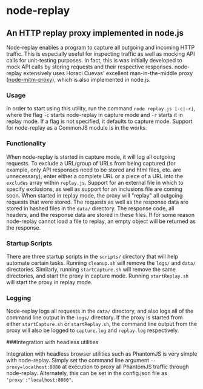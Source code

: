 node-replay
===========

## An HTTP replay proxy implemented in node.js

Node-replay enables a program to capture all outgoing and incoming HTTP traffic. This is especially useful for inspecting traffic as well as mocking API calls for unit-testing purposes. In fact, this is was initially developed to mock API calls by storing requests and their respective responses. node-replay extensively uses Horaci Cuevas' excellent man-in-the-middle proxy ([node-mitm-proxy](https://github.com/horaci/node-mitm-proxy)), which is also implemented in node.js. 

### Usage

In order to start using this utility, run the command `node replay.js [-c|-r]`, where the flag `-c` starts node-replay in capture mode and `-r` starts it in replay mode. If a flag is not specified, it defaults to capture mode. Support for node-replay as a CommonJS module is in the works.

### Functionality

When node-replay is started in capture mode, it will log all outgoing requests. To exclude a URL/group of URLs from being captured (for example, only API responses need to be stored and html files, etc. are unnecessary), enter either a complete URL or a piece of a URL into the `excludes` array within `replay.js`. Support for an external file in which to specify exclusions, as well as support for an inclusions file are coming soon.
When started in replay mode, the proxy will "replay" all outgoing requests that were stored. The requests as well as the response data are stored in hashed files in the `data/` directory. The response code, all headers, and the response data are stored in these files. If for some reason node-replay cannot load a file to replay, an empty object will be returned as the response.

### Startup Scripts

There are three startup scripts in the `scripts/` directory that will help automate certain tasks. Running `cleanup.sh` will remove the `logs/` and `data/` directories. Similarly, running `startCapture.sh` will remove the same directories, and start the proxy in capture mode. Running `startReplay.sh` will start the proxy in replay mode.

### Logging

Node-replay logs all requests in the `data/` directory, and also logs all of the command line output in the `logs/` directory. If the proxy is started from either `startCapture.sh` or `startReplay.sh`, the command line output from the proxy will also be logged to `capture.log` and `replay.log` respectively. 

###Integration with headless utilities

Integration with headless browser utilities such as PhantomJS is very simple with node-replay. Simply set the command line argument `--proxy=localhost:8080` at execution to proxy all PhantomJS traffic through node-replay. Alternately, this can be set in the config.json file as `'proxy':"localhost:8080"`.
